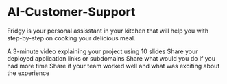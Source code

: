 # AI-Customer-Support
Fridgy is your personal assisstant in your kitchen that will help you with step-by-step on cooking your delicious meal. 

A 3-minute video explaining your project using 10 slides
Share your deployed application links or subdomains
Share what would you do if you had more time
Share if your team worked well and what was exciting about the experience
